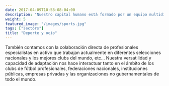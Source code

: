 ```yaml
---
date: 2017-04-09T10:58:08-04:00
description: "Nuestro capital humano está formado por un equipo multidisciplinar de expertos profesionales del deporte"
weight: 5
featured_image: "/images/sports.jpg"
tags: ["sectors"]
title: "Deporte y ocio"
---
```

También contamos con la colaboración directa de profesionales especialistas en activo que trabajan actualmente en diferentes selecciones nacionales y los mejores clubs del mundo, etc… Nuestra versatilidad y capacidad de adaptación nos hace interactuar tanto en el ámbito de los clubs de fútbol profesionales, federaciones nacionales, instituciones públicas, empresas privadas y las organizaciones no gubernamentales de todo el mundo.
